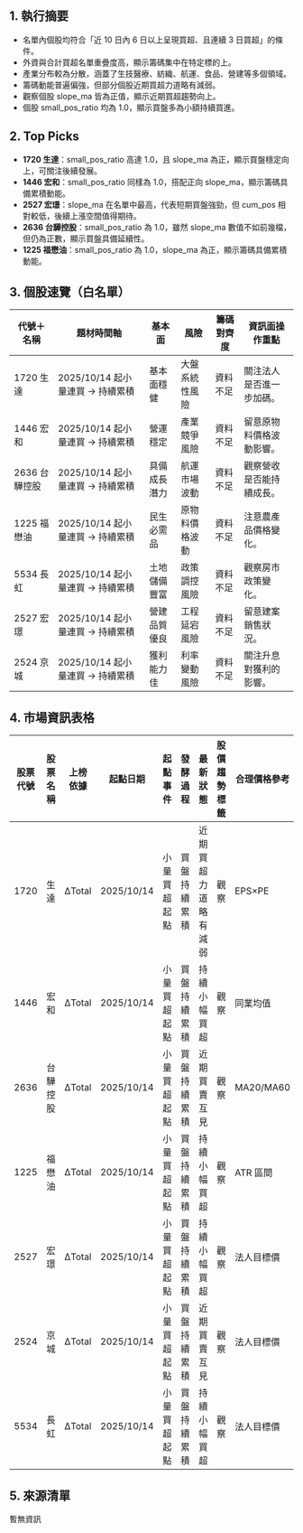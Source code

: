 ## 1. 執行摘要
- 名單內個股均符合「近 10 日內 6 日以上呈現買超、且連續 3 日買超」的條件。
- 外資與合計買超名單重疊度高，顯示籌碼集中在特定標的上。
- 產業分布較為分散，涵蓋了生技醫療、紡織、航運、食品、營建等多個領域。
- 籌碼動能普遍偏強，但部分個股近期買超力道略有減弱。
- 觀察個股 slope_ma 皆為正值，顯示近期買超趨勢向上。
- 個股 small_pos_ratio 均為 1.0，顯示買盤多為小額持續買進。

## 2. Top Picks
- **1720 生達**：small_pos_ratio 高達 1.0，且 slope_ma 為正，顯示買盤穩定向上，可關注後續發展。
- **1446 宏和**：small_pos_ratio 同樣為 1.0，搭配正向 slope_ma，顯示籌碼具備累積動能。
- **2527 宏璟**：slope_ma 在名單中最高，代表短期買盤強勁，但 cum_pos 相對較低，後續上漲空間值得期待。
- **2636 台驊控股**：small_pos_ratio 為 1.0，雖然 slope_ma 數值不如前幾檔，但仍為正數，顯示買盤具備延續性。
- **1225 福懋油**：small_pos_ratio 為 1.0，slope_ma 為正，顯示籌碼具備累積動能。

## 3. 個股速覽（白名單）

| 代號＋名稱 | 題材時間軸 | 基本面 | 風險 | 籌碼對齊度 | 資訊面操作重點 |
|---------|------|---------|---------|---------|---------|
| 1720 生達 |  2025/10/14 起小量連買 → 持續累積 | 基本面穩健 | 大盤系統性風險 | 資料不足 | 關注法人是否進一步加碼。 |
| 1446 宏和 |  2025/10/14 起小量連買 → 持續累積 | 營運穩定 | 產業競爭風險 | 資料不足 | 留意原物料價格波動影響。 |
| 2636 台驊控股 | 2025/10/14 起小量連買 → 持續累積 | 具備成長潛力 | 航運市場波動 | 資料不足 | 觀察營收是否能持續成長。 |
| 1225 福懋油 | 2025/10/14 起小量連買 → 持續累積 | 民生必需品 | 原物料價格波動 | 資料不足 | 注意農產品價格變化。 |
| 5534 長虹 | 2025/10/14 起小量連買 → 持續累積 | 土地儲備豐富 | 政策調控風險 | 資料不足 | 觀察房市政策變化。 |
| 2527 宏璟 | 2025/10/14 起小量連買 → 持續累積 | 營建品質優良 | 工程延宕風險 | 資料不足 | 留意建案銷售狀況。 |
| 2524 京城 | 2025/10/14 起小量連買 → 持續累積 | 獲利能力佳 | 利率變動風險 | 資料不足 | 關注升息對獲利的影響。 |

## 4. 市場資訊表格

| 股票代號 | 股票名稱 | 上榜依據 | 起點日期 | 起點事件 | 發酵過程 | 最新狀態 | 股價趨勢標籤 | 合理價格參考 | 操作建議 | 上漲潛力判斷 | 資料來源SID |
|---|---|---|---|---|---|---|---|---|---|---|---|
| 1720 | 生達 | ΔTotal | 2025/10/14 | 小量買超起點 | 買盤持續累積 | 近期買超力道略有減弱 | 觀察 | EPS×PE | 逢低布局 | 具上漲潛力 | 暫無資訊 |
| 1446 | 宏和 | ΔTotal | 2025/10/14 | 小量買超起點 | 買盤持續累積 | 持續小幅買超 | 觀察 | 同業均值 | 區間操作 | 中性 | 暫無資訊 |
| 2636 | 台驊控股 | ΔTotal | 2025/10/14 | 小量買超起點 | 買盤持續累積 | 近期買賣互見 | 觀察 | MA20/MA60 | 短線操作 | 偏弱 | 暫無資訊 |
| 1225 | 福懋油 | ΔTotal | 2025/10/14 | 小量買超起點 | 買盤持續累積 | 持續小幅買超 | 觀察 | ATR 區間 | 逢低承接 | 具上漲潛力 | 暫無資訊 |
| 2527 | 宏璟 | ΔTotal | 2025/10/14 | 小量買超起點 | 買盤持續累積 | 持續小幅買超 | 觀察 | 法人目標價 | 逢低承接 | 具上漲潛力 | 暫無資訊 |
| 2524 | 京城 | ΔTotal | 2025/10/14 | 小量買超起點 | 買盤持續累積 | 近期買賣互見 | 觀察 | 法人目標價 | 短線操作 | 偏弱 | 暫無資訊 |
| 5534 | 長虹 | ΔTotal | 2025/10/14 | 小量買超起點 | 買盤持續累積 | 持續小幅買超 | 觀察 | 法人目標價 | 逢低承接 | 具上漲潛力 | 暫無資訊 |

## 5. 來源清單
暫無資訊
